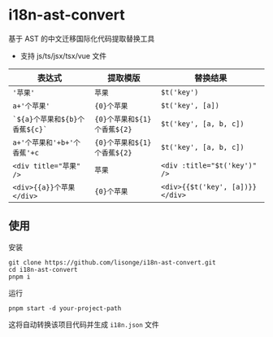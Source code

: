 # i18n-ast-convert

基于 AST 的中文迁移国际化代码提取替换工具

- 支持 js/ts/jsx/tsx/vue 文件

| 表达式                             | 提取模版                    | 替换结果                     |
| ---------------------------------- | --------------------------- | ---------------------------- |
| `'苹果'`                           | `苹果`                      | `$t('key')`                  |
| `a+'个苹果'`                       | `{0}个苹果`                 | `$t('key', [a])`             |
| `` `${a}个苹果和${b}个香蕉${c}` `` | `{0}个苹果和${1}个香蕉${2}` | `$t('key', [a, b, c])`       |
| `a+'个苹果和'+b+'个香蕉'+c`        | `{0}个苹果和${1}个香蕉${2}` | `$t('key', [a, b, c])`       |
| `<div title="苹果" />`             | `苹果`                      | `<div :title="$t('key')" />` |
| `<div>{{a}}个苹果</div>`             | `{0}个苹果`                      | `<div>{{$t('key', [a])}}</div>` |

## 使用

安装

```shell
git clone https://github.com/lisonge/i18n-ast-convert.git
cd i18n-ast-convert
pnpm i
```

运行

```shell
pnpm start -d your-project-path
```

这将自动转换该项目代码并生成 `i18n.json` 文件
